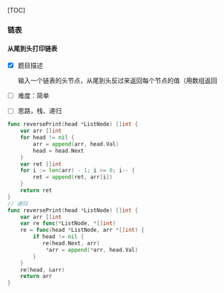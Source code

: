 [TOC]

### 链表

#### 从尾到头打印链表

- [x] 题目描述

    输入一个链表的头节点，从尾到头反过来返回每个节点的值（用数组返回

- [ ] 难度：简单

- [ ] 思路，栈、递归

~~~go
func reversePrint(head *ListNode) []int {
    var arr []int
    for head != nil {
        arr = append(arr, head.Val)
        head = head.Next
    }
    var ret []int
    for i := len(arr) - 1; i >= 0; i-- {
        ret = append(ret, arr[i])
    } 
    return ret
}
// 递归
func reversePrint(head *ListNode) []int {
    var arr []int
    var re func(*ListNode, *[]int)
    re = func(head *ListNode, arr *[]int) {
        if head != nil {
           re(head.Next, arr)
            *arr = append(*arr, head.Val)
        }
    }
    re(head, &arr)
    return arr
}
~~~

